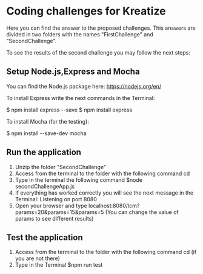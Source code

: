 # Coding challenges for Kreatize
Here you can find the answer to the proposed challenges. This answers are divided in two folders with the names "FirstChallenge" and "SecondChallenge". 


To see the results of the second challenge you may follow the next steps:

## Setup Node.js,Express and Mocha

You can find the Node.js package here: https://nodejs.org/en/

To install Express write the next commands in the Terminal:

$ npm install express --save
$ npm install express

To install Mocha (for the testing):

$ npm install --save-dev mocha

## Run the application
1. Unzip the folder "SecondChallenge" 
2. Access from the terminal to the folder with the following command cd <path>
3. Type in the terminal the following command  $node secondChallengeApp.js 
4. If everything has worked correctly you will see the next message in the Terminal: Listening on port 8080
5. Open your browser and type localhost:8080/lcm?params=20&params=15&params=5 (You can change the value of params to see different results)

## Test the application
1. Access from the terminal to the folder with the following command cd <path> (if you are not there)
2. Type in the Terminal $npm run test

